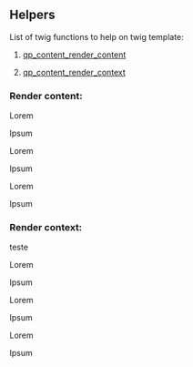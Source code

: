 Helpers
-------



List of twig functions to help on twig template:



1.  [qp_content_render_content](#content-render)

2.  [qp_content_render_context](#context-render)



### <a id="content-render"></a>Render content:

Lorem

Ipsum  


Lorem

Ipsum  


Lorem

Ipsum



### <a id="context-render"></a>Render context:

teste

Lorem

Ipsum

Lorem

Ipsum

Lorem

Ipsum
